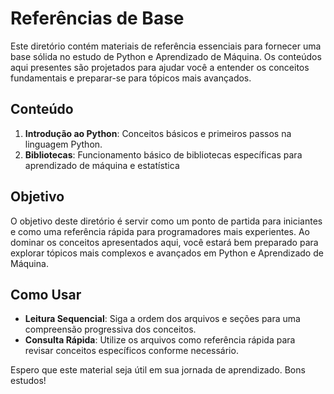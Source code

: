 # Referências de Base

Este diretório contém materiais de referência essenciais para fornecer uma base sólida no estudo de Python e Aprendizado de Máquina. Os conteúdos aqui presentes são projetados para ajudar você a entender os conceitos fundamentais e preparar-se para tópicos mais avançados.

## Conteúdo

1. **Introdução ao Python**: Conceitos básicos e primeiros passos na linguagem Python.
2. **Bibliotecas**:  Funcionamento básico de bibliotecas específicas para aprendizado de máquina e estatística

## Objetivo
O objetivo deste diretório é servir como um ponto de partida para iniciantes e como uma referência rápida para programadores mais experientes. Ao dominar os conceitos apresentados aqui, você estará bem preparado para explorar tópicos mais complexos e avançados em Python e Aprendizado de Máquina.

## Como Usar

- **Leitura Sequencial**: Siga a ordem dos arquivos e seções para uma compreensão progressiva dos conceitos.
- **Consulta Rápida**: Utilize os arquivos como referência rápida para revisar conceitos específicos conforme necessário.

Espero que este material seja útil em sua jornada de aprendizado. Bons estudos!
